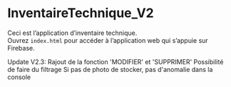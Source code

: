 # InventaireTechnique_V2

Ceci est l’application d’inventaire technique.  
Ouvrez `index.html` pour accéder à l’application web qui s’appuie sur Firebase.

Update V2.3: 
Rajout de la fonction 'MODIFIER' et 'SUPPRIMER'
Possibilité de faire du filtrage
Si pas de photo de stocker, pas d'anomalie dans la console
